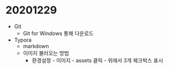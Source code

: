 # 20201229



- Git
  - Git for Windows 통해 다운로드
- Typora
  - markdown 
  - 이미지 불러오는 방법
    - 환경설정 - 이미지 - assets 클릭 - 위에서 3개 체크박스 표시

